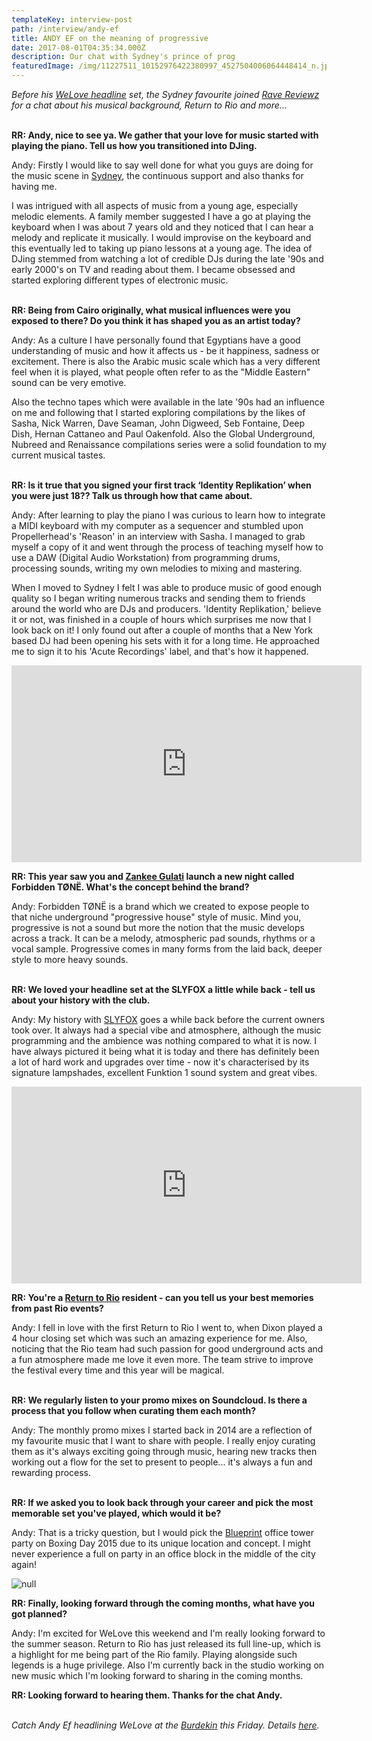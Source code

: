 ```yaml
---
templateKey: interview-post
path: /interview/andy-ef
title: ANDY EF on the meaning of progressive
date: 2017-08-01T04:35:34.000Z
description: Our chat with Sydney's prince of prog
featuredImage: /img/11227511_10152976422380997_4527504006064448414_n.jpg
---
```

_Before his [WeLove headline](https://www.ravereviewz.net/Event/WeLove-159-Darlinghurst/478) set, the Sydney favourite joined [Rave Reviewz](https://magazine.ravereviewz.net/) for a chat about his musical background, Return to Rio and more..._
<br><br>

**RR: Andy, nice to see ya. We gather that your love for music started with playing the piano. Tell us how you transitioned into DJing.**

Andy: Firstly I would like to say well done for what you guys are doing for the music scene in [Sydney](https://www.ravereviewz.net/Events-Location/Sydney), the continuous support and also thanks for having me. 

I was intrigued with all aspects of music from a young age, especially melodic elements. A family member suggested I have a go at playing the keyboard when I was about 7 years old and they noticed that I can hear a melody and replicate it musically. I would improvise on the keyboard and this eventually led to taking up piano lessons at a young age. The idea of DJing stemmed from watching a lot of credible DJs during the late '90s and early 2000's on TV and reading about them. I became obsessed and started exploring different types of electronic music.
<br><br>

**RR: Being from Cairo originally, what musical influences were you exposed to there? Do you think it has shaped you as an artist today?**

Andy: As a culture I have personally found that Egyptians have a good understanding of music and how it affects us - be it happiness, sadness or excitement. There is also the Arabic music scale which has a very different feel when it is played, what people often refer to as the "Middle Eastern" sound can be very emotive. 

Also the techno tapes which were available in the late '90s had an influence on me and following that I started exploring compilations by the likes of Sasha, Nick Warren, Dave Seaman, John Digweed, Seb Fontaine, Deep Dish, Hernan Cattaneo and Paul Oakenfold. Also the Global Underground, Nubreed and Renaissance compilations series were a solid foundation to my current musical tastes.
<br><br>

**RR: Is it true that you signed your first track ‘Identity Replikation’ when you were just 18?? Talk us through how that came about.**

Andy: After learning to play the piano I was curious to learn how to integrate a MIDI keyboard with my computer as a sequencer and stumbled upon Propellerhead's 'Reason' in an interview with Sasha. I managed to grab myself a copy of it and went through the process of teaching myself how to use a DAW (Digital Audio Workstation) from programming drums, processing sounds, writing my own melodies to mixing and mastering. 

When I moved to Sydney I felt I was able to produce music of good enough quality so I began writing numerous tracks and sending them to friends around the world who are DJs and producers. 'Identity Replikation,' believe it or not, was finished in a couple of hours which surprises me now that I look back on it! I only found out after a couple of months that a New York based DJ had been opening his sets with it for a long time. He approached me to sign it to his 'Acute Recordings' label, and that's how it happened.

<iframe width="560" height="315" src="https://www.youtube.com/embed/oZ4RcJ2ERyI" frameborder="0" allow="autoplay; encrypted-media" allowfullscreen></iframe>

**RR: This year saw you and [Zankee Gulati](https://magazine.ravereviewz.net/interview/zankee-gulati-bootz-n-catz) launch a new night called Forbidden TØNË. What's the concept behind the brand?**

Andy: Forbidden TØNË is a brand which we created to expose people to that niche underground "progressive house" style of music. Mind you, progressive is not a sound but more the notion that the music develops across a track. It can be a melody, atmospheric pad sounds, rhythms or a vocal sample. Progressive comes in many forms from the laid back, deeper style to more heavy sounds. 
<br><br>

**RR: We loved your headline set at the SLYFOX a little while back - tell us about your history with the club.**

Andy: My history with [SLYFOX](https://www.ravereviewz.net/Venue/Slyfox/39) goes a while back before the current owners took over. It always had a special vibe and atmosphere, although the music programming and the ambience was nothing compared to what it is now. I have always pictured it being what it is today and there has definitely been a lot of hard work and upgrades over time - now it's characterised by its signature lampshades, excellent Funktion 1 sound system and great vibes.

<iframe src="https://www.facebook.com/plugins/video.php?href=https%3A%2F%2Fwww.facebook.com%2Fravereviewz%2Fvideos%2F628355170848836%2F&show_text=0&width=560" width="560" height="315" style="border:none;overflow:hidden" scrolling="no" frameborder="0" allowTransparency="true" allowFullScreen="true"></iframe>

**RR: You're a [Return to Rio](https://www.ravereviewz.net/Event/Return-to-Rio-Wisemans-Ferry/356) resident - can you tell us your best memories from past Rio events?**

Andy: I fell in love with the first Return to Rio I went to, when Dixon played a 4 hour closing set which was such an amazing experience for me. Also, noticing that the Rio team had such passion for good underground acts and a fun atmosphere made me love it even more. The team strive to improve the festival every time and this year will be magical.
<br><br>

**RR: We regularly listen to your promo mixes on Soundcloud. Is there a process that you follow when curating them each month?**

Andy: The monthly promo mixes I started back in 2014 are a reflection of my favourite music that I want to share with people. I really enjoy curating them as it's always exciting going through music, hearing new tracks then working out a flow for the set to present to people... it's always a fun and rewarding process.
<br><br>

**RR: If we asked you to look back through your career and pick the most memorable set you've played, which would it be?**

Andy: That is a tricky question, but I would pick the [Blueprint](https://magazine.ravereviewz.net/interview/ben-nott-blueprint) office tower party on Boxing Day 2015 due to its unique location and concept. I might never experience a full on party in an office block in the middle of the city again!

![null](/img/andy-ef-blueprint.jpg)

**RR: Finally, looking forward through the coming months, what have you got planned?**

Andy: I'm excited for WeLove this weekend and I'm really looking forward to the summer season. Return to Rio has just released its full line-up, which is a highlight for me being part of the Rio family. Playing alongside such legends is a huge privilege. Also I'm currently back in the studio working on new music which I'm looking forward to sharing in the coming months.

**RR: Looking forward to hearing them. Thanks for the chat Andy.**
<br><br>

_Catch Andy Ef headlining WeLove at the [Burdekin](https://www.ravereviewz.net/Venue/Burdekin-Hotel/27) this Friday. Details [here](https://www.ravereviewz.net/Event/WeLove-159-Darlinghurst/478)._
